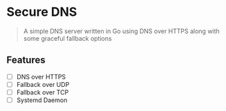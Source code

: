 # Secure DNS

> A simple DNS server written in Go using DNS over HTTPS along with some graceful fallback options

## Features
- [ ] DNS over HTTPS
- [ ] Fallback over UDP
- [ ] Fallback over TCP
- [ ] Systemd Daemon

